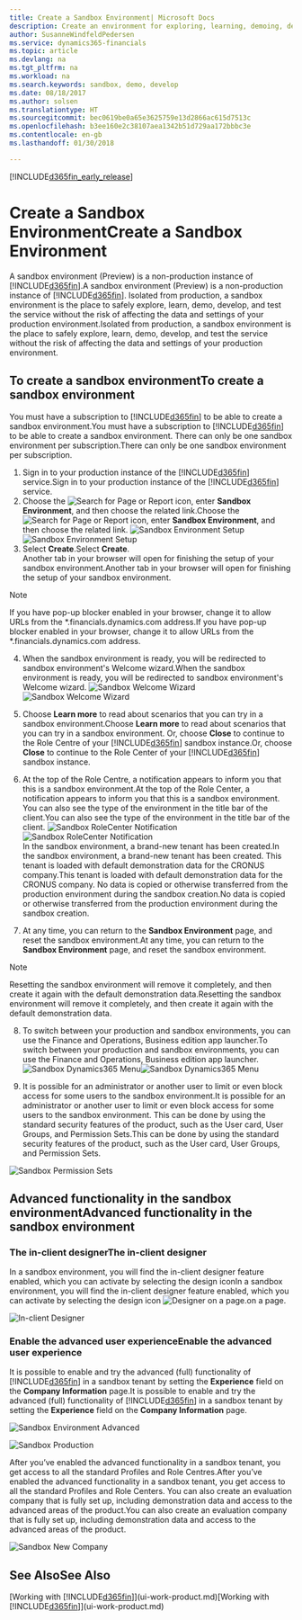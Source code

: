 ```yaml
---
title: Create a Sandbox Environment| Microsoft Docs
description: Create an environment for exploring, learning, demoing, developing, and testing.
author: SusanneWindfeldPedersen
ms.service: dynamics365-financials
ms.topic: article
ms.devlang: na
ms.tgt_pltfrm: na
ms.workload: na
ms.search.keywords: sandbox, demo, develop
ms.date: 08/18/2017
ms.author: solsen
ms.translationtype: HT
ms.sourcegitcommit: bec0619be0a65e3625759e13d2866ac615d7513c
ms.openlocfilehash: b3ee160e2c38107aea1342b51d729aa172bbbc3e
ms.contentlocale: en-gb
ms.lasthandoff: 01/30/2018

---
```

[!INCLUDE[d365fin_early_release](includes/d365fin_early_release.md.md)]

# <a name="create-a-sandbox-environment"></a><span data-ttu-id="9b57e-103">Create a Sandbox Environment</span><span class="sxs-lookup"><span data-stu-id="9b57e-103">Create a Sandbox Environment</span></span>
<span data-ttu-id="9b57e-104">A sandbox environment (Preview) is a non-production instance of [!INCLUDE[d365fin](includes/d365fin_md.md)].</span><span class="sxs-lookup"><span data-stu-id="9b57e-104">A sandbox environment (Preview) is a non-production instance of [!INCLUDE[d365fin](includes/d365fin_md.md)].</span></span> <span data-ttu-id="9b57e-105">Isolated from production, a sandbox environment is the place to safely explore, learn, demo, develop, and test the service without the risk of affecting the data and settings of your production environment.</span><span class="sxs-lookup"><span data-stu-id="9b57e-105">Isolated from production, a sandbox environment is the place to safely explore, learn, demo, develop, and test the service without the risk of affecting the data and settings of your production environment.</span></span>

## <a name="to-create-a-sandbox-environment"></a><span data-ttu-id="9b57e-106">To create a sandbox environment</span><span class="sxs-lookup"><span data-stu-id="9b57e-106">To create a sandbox environment</span></span>
<span data-ttu-id="9b57e-107">You must have a subscription to [!INCLUDE[d365fin](includes/d365fin_md.md)] to be able to create a sandbox environment.</span><span class="sxs-lookup"><span data-stu-id="9b57e-107">You must have a subscription to [!INCLUDE[d365fin](includes/d365fin_md.md)] to be able to create a sandbox environment.</span></span> <span data-ttu-id="9b57e-108">There can only be one sandbox environment per subscription.</span><span class="sxs-lookup"><span data-stu-id="9b57e-108">There can only be one sandbox environment per subscription.</span></span>

1. <span data-ttu-id="9b57e-109">Sign in to your production instance of the [!INCLUDE[d365fin](includes/d365fin_md.md)] service.</span><span class="sxs-lookup"><span data-stu-id="9b57e-109">Sign in to your production instance of the [!INCLUDE[d365fin](includes/d365fin_md.md)] service.</span></span>
2. <span data-ttu-id="9b57e-110">Choose the ![Search for Page or Report](media/ui-search/search_small.png "Search for Page or Report icon") icon, enter **Sandbox Environment**, and then choose the related link.</span><span class="sxs-lookup"><span data-stu-id="9b57e-110">Choose the ![Search for Page or Report](media/ui-search/search_small.png "Search for Page or Report icon") icon, enter **Sandbox Environment**, and then choose the related link.</span></span>
<span data-ttu-id="9b57e-111">![Sandbox Environment Setup](./media/across-sandbox/sandbox-environment-setup.png)</span><span class="sxs-lookup"><span data-stu-id="9b57e-111">![Sandbox Environment Setup](./media/across-sandbox/sandbox-environment-setup.png)</span></span>
3. <span data-ttu-id="9b57e-112">Select **Create**.</span><span class="sxs-lookup"><span data-stu-id="9b57e-112">Select **Create**.</span></span>  
  <span data-ttu-id="9b57e-113">Another tab in your browser will open for finishing the setup of your sandbox environment.</span><span class="sxs-lookup"><span data-stu-id="9b57e-113">Another tab in your browser will open for finishing the setup of your sandbox environment.</span></span>
> [!NOTE]  
>  <span data-ttu-id="9b57e-114">If you have pop-up blocker enabled in your browser, change it to allow URLs from the \*.financials.dynamics.com address.</span><span class="sxs-lookup"><span data-stu-id="9b57e-114">If you have pop-up blocker enabled in your browser, change it to allow URLs from the \*.financials.dynamics.com address.</span></span>   

4. <span data-ttu-id="9b57e-115">When the sandbox environment is ready, you will be redirected to sandbox environment's Welcome wizard.</span><span class="sxs-lookup"><span data-stu-id="9b57e-115">When the sandbox environment is ready, you will be redirected to sandbox environment's Welcome wizard.</span></span>
<span data-ttu-id="9b57e-116">![Sandbox Welcome Wizard](./media/across-sandbox/sandbox-wizard.png)</span><span class="sxs-lookup"><span data-stu-id="9b57e-116">![Sandbox Welcome Wizard](./media/across-sandbox/sandbox-wizard.png)</span></span>

5. <span data-ttu-id="9b57e-117">Choose **Learn more** to read about scenarios that you can try in a sandbox environment.</span><span class="sxs-lookup"><span data-stu-id="9b57e-117">Choose **Learn more** to read about scenarios that you can try in a sandbox environment.</span></span> <span data-ttu-id="9b57e-118">Or, choose **Close** to continue to the Role Centre of your [!INCLUDE[d365fin](includes/d365fin_md.md)] sandbox instance.</span><span class="sxs-lookup"><span data-stu-id="9b57e-118">Or, choose **Close** to continue to the Role Center of your [!INCLUDE[d365fin](includes/d365fin_md.md)] sandbox instance.</span></span>
6. <span data-ttu-id="9b57e-119">At the top of the Role Centre, a notification appears to inform you that this is a sandbox environment.</span><span class="sxs-lookup"><span data-stu-id="9b57e-119">At the top of the Role Center, a notification appears to inform you that this is a sandbox environment.</span></span> <span data-ttu-id="9b57e-120">You can also see the type of the environment in the title bar of the client.</span><span class="sxs-lookup"><span data-stu-id="9b57e-120">You can also see the type of the environment in the title bar of the client.</span></span>
<span data-ttu-id="9b57e-121">![Sandbox RoleCenter Notification](./media/across-sandbox/sandbox-rolecenter-notification.png)</span><span class="sxs-lookup"><span data-stu-id="9b57e-121">![Sandbox RoleCenter Notification](./media/across-sandbox/sandbox-rolecenter-notification.png)</span></span>  
<span data-ttu-id="9b57e-122">In the sandbox environment, a brand-new tenant has been created.</span><span class="sxs-lookup"><span data-stu-id="9b57e-122">In the sandbox environment, a brand-new tenant has been created.</span></span> <span data-ttu-id="9b57e-123">This tenant is loaded with default demonstration data for the CRONUS company.</span><span class="sxs-lookup"><span data-stu-id="9b57e-123">This tenant is loaded with default demonstration data for the CRONUS company.</span></span> <span data-ttu-id="9b57e-124">No data is copied or otherwise transferred from the production environment during the sandbox creation.</span><span class="sxs-lookup"><span data-stu-id="9b57e-124">No data is copied or otherwise transferred from the production environment during the sandbox creation.</span></span>
7.  <span data-ttu-id="9b57e-125">At any time, you can return to the **Sandbox Environment** page, and reset the sandbox environment.</span><span class="sxs-lookup"><span data-stu-id="9b57e-125">At any time, you can return to the **Sandbox Environment** page, and reset the sandbox environment.</span></span>
> [!NOTE]  
>  <span data-ttu-id="9b57e-126">Resetting the sandbox environment will remove it completely, and then create it again with the default demonstration data.</span><span class="sxs-lookup"><span data-stu-id="9b57e-126">Resetting the sandbox environment will remove it completely, and then create it again with the default demonstration data.</span></span>  

8.  <span data-ttu-id="9b57e-127">To switch between your production and sandbox environments, you can use the Finance and Operations, Business edition app launcher.</span><span class="sxs-lookup"><span data-stu-id="9b57e-127">To switch between your production and sandbox environments, you can use the Finance and Operations, Business edition app launcher.</span></span>
<span data-ttu-id="9b57e-128">![Sandbox Dynamics365 Menu](./media/across-sandbox/sandbox-dynamics365-menu.png)</span><span class="sxs-lookup"><span data-stu-id="9b57e-128">![Sandbox Dynamics365 Menu](./media/across-sandbox/sandbox-dynamics365-menu.png)</span></span>

9.  <span data-ttu-id="9b57e-129">It is possible for an administrator or another user to limit or even block access for some users to the sandbox environment.</span><span class="sxs-lookup"><span data-stu-id="9b57e-129">It is possible for an administrator or another user to limit or even block access for some users to the sandbox environment.</span></span> <span data-ttu-id="9b57e-130">This can be done by using the standard security features of the product, such as the User card, User Groups, and Permission Sets.</span><span class="sxs-lookup"><span data-stu-id="9b57e-130">This can be done by using the standard security features of the product, such as the User card, User Groups, and Permission Sets.</span></span>

![Sandbox Permission Sets](./media/across-sandbox/sandbox-permission-sets.png)

## <a name="advanced-functionality-in-the-sandbox-environment"></a><span data-ttu-id="9b57e-132">Advanced functionality in the sandbox environment</span><span class="sxs-lookup"><span data-stu-id="9b57e-132">Advanced functionality in the sandbox environment</span></span>
### <a name="the-in-client-designer"></a><span data-ttu-id="9b57e-133">The in-client designer</span><span class="sxs-lookup"><span data-stu-id="9b57e-133">The in-client designer</span></span>
<span data-ttu-id="9b57e-134">In a sandbox environment, you will find the in-client designer feature enabled, which you can activate by selecting the design icon</span><span class="sxs-lookup"><span data-stu-id="9b57e-134">In a sandbox environment, you will find the in-client designer feature enabled, which you can activate by selecting the design icon</span></span> ![Designer](./media/across-sandbox/sandbox-inclient-design-icon.png) <span data-ttu-id="9b57e-136">on a page.</span><span class="sxs-lookup"><span data-stu-id="9b57e-136">on a page.</span></span>

![In-client Designer](./media/across-sandbox/sandbox-inclient-designer.png)

### <a name="enable-the-advanced-user-experience"></a><span data-ttu-id="9b57e-138">Enable the advanced user experience</span><span class="sxs-lookup"><span data-stu-id="9b57e-138">Enable the advanced user experience</span></span>
<span data-ttu-id="9b57e-139">It is possible to enable and try the advanced (full) functionality of [!INCLUDE[d365fin](includes/d365fin_md.md)] in a sandbox tenant by setting the **Experience** field on the **Company Information** page.</span><span class="sxs-lookup"><span data-stu-id="9b57e-139">It is possible to enable and try the advanced (full) functionality of [!INCLUDE[d365fin](includes/d365fin_md.md)] in a sandbox tenant by setting the **Experience** field on the **Company Information** page.</span></span>

![Sandbox Environment Advanced](./media/across-sandbox/sandbox-advanced.png)

![Sandbox Production](./media/across-sandbox/sandbox-production.png)

<span data-ttu-id="9b57e-142">After you’ve enabled the advanced functionality in a sandbox tenant, you get access to all the standard Profiles and Role Centres.</span><span class="sxs-lookup"><span data-stu-id="9b57e-142">After you’ve enabled the advanced functionality in a sandbox tenant, you get access to all the standard Profiles and Role Centers.</span></span> <span data-ttu-id="9b57e-143">You can also create an evaluation company that is fully set up, including demonstration data and access to the advanced areas of the product.</span><span class="sxs-lookup"><span data-stu-id="9b57e-143">You can also create an evaluation company that is fully set up, including demonstration data and access to the advanced areas of the product.</span></span>

![Sandbox New Company](./media/across-sandbox/sandbox-newcompany.png)


## <a name="see-also"></a><span data-ttu-id="9b57e-145">See Also</span><span class="sxs-lookup"><span data-stu-id="9b57e-145">See Also</span></span>
<span data-ttu-id="9b57e-146">[Working with [!INCLUDE[d365fin](includes/d365fin_md.md)]](ui-work-product.md)</span><span class="sxs-lookup"><span data-stu-id="9b57e-146">[Working with [!INCLUDE[d365fin](includes/d365fin_md.md)]](ui-work-product.md)</span></span>  

